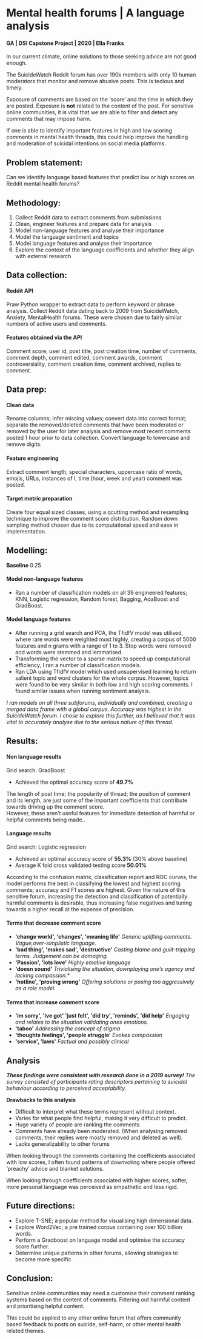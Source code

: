 # Mental health forums | A language analysis 

#### GA | DSI Capstone Project | 2020 | Ella Franks 

In our current climate, online solutions to those seeking advice are not good enough.
 
The SuicideWatch Reddit forum has over 190k members with only 10 human moderators that monitor and remove abusive posts. This is tedious and timely. 

Exposure of comments are based on the ‘score’ and the time in which they are posted. Exposure is **not** related to the content of the post. For sensitive online communities, it is vital that we are able to filter and detect any comments that may impose harm.  

If one is able to identify important features in high and low scoring comments in mental health threads, this could help improve the handling and moderation of suicidal intentions on social media platforms.  

## Problem statement:
 
Can we identify language based features that predict low or high scores on Reddit mental health forums? 
 
## Methodology:
 
1.    Collect Reddit data to extract comments from submissions
2.    Clean, engineer features and prepare data for analysis 
3.    Model non-language features and analyse their importance 
4.    Model the language sentiment and topics
5.    Model language features and analyse their importance 
6.    Explore the context of the language coefficients and whether they align with external research 

## Data collection: 
 
#### Reddit API 
Praw Python wrapper to extract data to perform keyword or phrase analysis. 
Collect Reddit data dating back to 2009 from SuicideWatch, Anxiety, MentalHealth forums. These were chosen due to fairly similar numbers of active users and comments. 
 
#### Features obtained via the API
Comment score, user id, post title, post creation time, number of comments, comment depth, comment edited, comment awards, comment controversiality, comment creation time, comment archived, replies to comment. 
 
## Data prep: 
 
#### Clean data
Rename columns; infer missing values; convert data into correct format; separate the removed/deleted comments that have been moderated or removed by the user for later analysis and remove most recent comments posted 1 hour prior to data collection.
Convert language to lowercase and remove digits.
 
#### Feature engineering
Extract comment length, special characters, uppercase ratio of words, emojis, URLs, instances of I, time (hour, week and year) comment was posted. 
 
#### Target metric preparation
Create four equal sized classes, using a qcutting method and resampling technique to improve the comment score distribution. 
Random down sampling method chosen due to its computational speed and ease in implementation.  
 
## Modelling:
 
**Baseline** 0.25 
 
#### Model non-language features
* Ran a number of classification models on all 39 engineered features; KNN, Logistic regression, Random forest, Bagging, AdaBoost and GradBoost. 

#### Model language features
* After running a grid search and PCA, the TfidfV model was utilised, where rare words were weighted most highly, creating a corpus of 5000 features and n grams with a range of 1 to 3. Stop words were removed and words were stemmed and lemmatised. 
* Transforming the vector to a sparse matrix to speed up computational efficiency,  I ran a number of classification models. 
* Ran LDA using TfidfV model which used unsupervised learning to return salient topic and word clusters for the whole corpus. However, topics were found to be very similar in both low and high scoring comments. I found similar issues when running sentiment analysis. 
 
*I ran models on all three subforums, individually and combined, creating a merged data frame with a global corpus. Accuracy was highest in the SuicideWatch forum. I chose to explore this further, as I believed that it was vital to accurately analyse due to the serious nature of this thread.* 
 
## Results: 

#### Non language results
 
Grid search: GradBoost
* Achieved the optimal accuracy score of **49.7%**
 
The length of post time; the popularity of thread; the position of comment and its length, are just some of the important coefficients that contribute  towards driving up the comment score.   
However, these aren’t useful features for immediate detection of harmful or helpful comments being made.. 
 
#### Language results
 
Grid search: Logistic regression 
* Achieved an optimal accuracy score of **55.3%** (30% above baseline)
* Average K fold cross validated testing score **50.01%**

According to the confusion matrix, classification report and ROC curves, the model performs the best in classifying the lowest and highest scoring comments; accuracy and F1 scores are highest. Given the nature of this sensitive forum, increasing the detection and classification of potentially harmful comments is desirable, thus increasing false negatives and tuning towards a higher recall at the expense of precision.

#### Terms that decrease comment score

* **'change world', 'changes', 'meaning life'**
*Generic uplifting comments. Vague,over-simplistic language.*
* **'bad thing', 'makes sad', 'destructive’**
*Casting blame and guilt-tripping terms. Judgement can be damaging.*     
* **'Passion', 'lots love'**
*Highly emotive language*
* **'doesn sound'** 
*Trivialising the situation, downplaying one’s agency and lacking compassion.**
* **'hotline', 'proving wrong'**
*Offering solutions or posing too aggressively as a role model.*

#### Terms that increase comment score
* **'im sorry', 'ive got' 'just felt', 'did try', 'reminds', 'did help'**
*Engaging and relates to the situation validating ones emotions.*
* **'taboo'** *Addressing the concept of stigma*
* **'thoughts feelings', 'people struggle'**
*Evokes compassion*
* **'service', 'laws'**
*Factual and possibly clinical*

## Analysis 

***These findings were consistent with research done in a 2019 survey!***
*The survey consisted of participants rating descriptors pertaining to suicidal behaviour according to perceived acceptability.*
 
**Drawbacks to this analysis**
- Difficult to interpret what these terms represent without context.
- Varies for what people find helpful, making it very difficult to predict.
- Huge variety of people are ranking the comments
- Comments have already been moderated. (When analysing removed comments, their replies were mostly removed and deleted as well).
- Lacks generalizability to other forums 
 
 
When looking through the comments containing the coefficients associated with low scores, I often found patterns of downvoting where people offered ‘preachy’ advice and blanket solutions.
 
When looking through coefficients associated with higher scores, softer, more personal language was perceived as empathetic and less rigid. 
 
## Future directions:
 
* Explore T-SNE; a popular method for visualising high dimensional data.
* Explore Word2Vec; a pre trained corpus containing over 100 billion words.
* Perform a Gradboost on language model and optimise the accuracy score further. 
* Determine unique patterns in other forums, allowing strategies to become more specific 
 
## Conclusion:
 
Sensitive online communities may need a customise their comment ranking systems based on the content of comments. Filtering out harmful content and prioritising helpful content. 
 
This could be applied to any other online forum that offers community based feedback to posts on suicide, self-harm, or other mental health related themes. 
